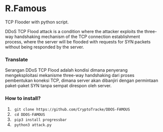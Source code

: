 # R.Famous
TCP Flooder with python script.

DDoS TCP Flood attack is a condition where the attacker exploits the three-way handshaking mechanism of the TCP connection establishment process, where the server will be flooded with requests for SYN packets without being responded by the server.

### Translate 

Serangan DDoS TCP Flood adalah kondisi dimana penyerang mengeksploitasi mekanisme three-way handshaking dari proses pembentukan koneksi TCP, dimana server akan dibanjiri dengan permintaan paket-paket SYN tanpa sempat direspon oleh server.

### How to install?
1. `` git clone https://github.com/CryptoTracke/DDOS-FAMOUS``
2. `` cd DDOS-FAMOUS``
3. `` pip3 install progressbar``
4. `` python3 attack.py``


